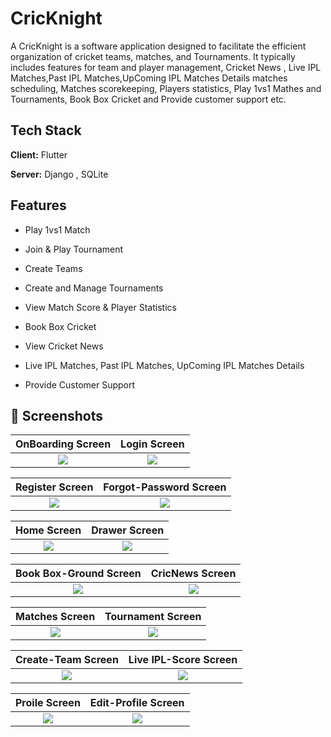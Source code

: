 
# CricKnight

A CricKnight is a software application designed to facilitate the efficient organization of cricket teams, matches, and Tournaments. It typically includes features for team and player management, Cricket News , Live IPL Matches,Past IPL Matches,UpComing IPL Matches Details matches scheduling, Matches scorekeeping, Players statistics, Play 1vs1 Mathes and Tournaments, Book Box Cricket and Provide customer support etc.




## Tech Stack

**Client:** Flutter

**Server:** Django , SQLite


## Features

- Play 1vs1 Match 

- Join & Play Tournament

- Create Teams

- Create and Manage Tournaments

- View Match Score & Player Statistics

- Book Box Cricket 

- View Cricket News

-  Live IPL Matches, Past IPL Matches, UpComing IPL Matches Details

- Provide Customer Support

## 📱 Screenshots
OnBoarding Screen  | Login Screen
:-------------------------:|:-------------------------:
![](https://github.com/JishanTechWhiz/CricKnights-/blob/main/assets/Project_Image/1.jpg)  |  ![](https://github.com/JishanTechWhiz/CricKnights-/blob/main/assets/Project_Image/2.png)


Register Screen  | Forgot-Password Screen
:-------------------------:|:-------------------------:
![](https://github.com/JishanTechWhiz/CricKnights-/blob/main/assets/Project_Image/3.jpg)  |  ![](https://github.com/JishanTechWhiz/CricKnights-/blob/main/assets/Project_Image/4.jpg)


Home Screen  | Drawer Screen
:-------------------------:|:-------------------------:
![](https://github.com/JishanTechWhiz/CricKnights-/blob/main/assets/Project_Image/5.jpg)  |  ![](https://github.com/JishanTechWhiz/CricKnights-/blob/main/assets/Project_Image/6.jpg)


Book Box-Ground Screen  | CricNews Screen
:-------------------------:|:-------------------------:
![](https://github.com/JishanTechWhiz/CricKnights-/blob/main/assets/Project_Image/8.jpg)  |  ![](https://github.com/JishanTechWhiz/CricKnights-/blob/main/assets/Project_Image/9.jpg)


Matches Screen  | Tournament Screen
:-------------------------:|:-------------------------:
![](https://github.com/JishanTechWhiz/CricKnights-/blob/main/assets/Project_Image/10.jpg)  |  ![](https://github.com/JishanTechWhiz/CricKnights-/blob/main/assets/Project_Image/tour.jpg)


Create-Team Screen  | Live IPL-Score Screen
:-------------------------:|:-------------------------:
![](https://github.com/JishanTechWhiz/CricKnights-/blob/main/assets/Project_Image/12.jpg)  |  ![](https://github.com/JishanTechWhiz/CricKnights-/blob/main/assets/Project_Image/ipl1.jpg)


Proile Screen  | Edit-Profile Screen
:-------------------------:|:-------------------------:
![](https://github.com/JishanTechWhiz/CricKnights-/blob/main/assets/Project_Image/7.jpg)  |  ![](https://github.com/JishanTechWhiz/CricKnights-/blob/main/assets/Project_Image/edit.jpg)



